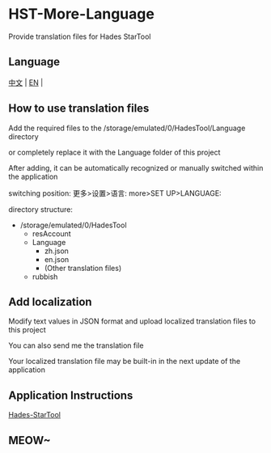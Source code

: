 # HST-More-Language

Provide translation files for Hades StarTool

## Language

[中文](https://github.com/lin-lin-miao/HST-More-Language/blob/main/README.md) | [EN](https://github.com/lin-lin-miao/HST-More-Language/blob/main/README/EN.md) |

## How to use translation files

Add the required files to the /storage/emulated/0/HadesTool/Language directory

or completely replace it with the Language folder of this project

After adding, it can be automatically recognized or manually switched within the application

switching position:
更多>设置>语言:
more>SET UP>LANGUAGE:

directory structure:

- /storage/emulated/0/HadesTool
  - resAccount
  - Language
    - zh.json
    - en.json
    - (Other translation files)
  - rubbish


## Add localization

Modify text values in JSON format and upload localized translation files to this project

You can also send me the translation file

Your localized translation file may be built-in in the next update of the application

## Application Instructions

[Hades-StarTool](https://github.com/lin-lin-miao/HST-More-Language/blob/main/HST/EN.md)

## MEOW~
